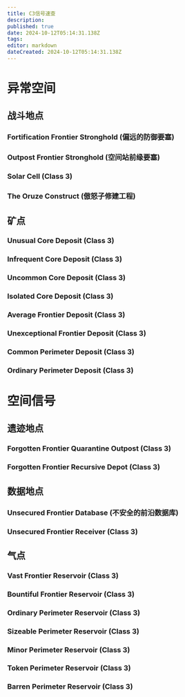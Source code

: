 ```yaml
---
title: C3信号速查
description: 
published: true
date: 2024-10-12T05:14:31.138Z
tags: 
editor: markdown
dateCreated: 2024-10-12T05:14:31.138Z
---
```


# 异常空间
## 战斗地点
### Fortification Frontier Stronghold (偏远的防御要塞)
### Outpost Frontier Stronghold (空间站前缘要塞)
### Solar Cell (Class 3)
### The Oruze Construct (傲怒子修建工程)

## 矿点
### Unusual Core Deposit (Class 3)
### Infrequent Core Deposit (Class 3)
### Uncommon Core Deposit (Class 3)
### Isolated Core Deposit (Class 3)
### Average Frontier Deposit (Class 3)
### Unexceptional Frontier Deposit (Class 3)
### Common Perimeter Deposit (Class 3)
### Ordinary Perimeter Deposit (Class 3)

# 空间信号

## 遗迹地点
### Forgotten Frontier Quarantine Outpost (Class 3)
### Forgotten Frontier Recursive Depot (Class 3)

## 数据地点
### Unsecured Frontier Database (不安全的前沿数据库)
### Unsecured Frontier Receiver (Class 3)

## 气点
### Vast Frontier Reservoir (Class 3)
### Bountiful Frontier Reservoir (Class 3)
### Ordinary Perimeter Reservoir (Class 3)
### Sizeable Perimeter Reservoir (Class 3)
### Minor Perimeter Reservoir (Class 3)
### Token Perimeter Reservoir (Class 3)
### Barren Perimeter Reservoir (Class 3)